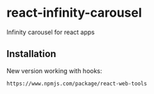 # react-infinity-carousel
Infinity carousel for react apps
## Installation
New version working with hooks:
```
https://www.npmjs.com/package/react-web-tools
```

